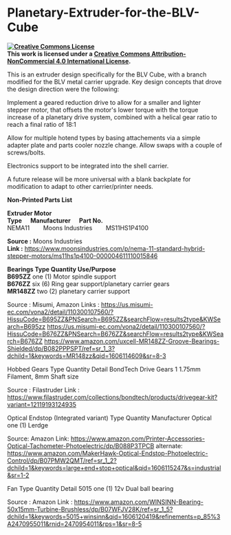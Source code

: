 # Planetary-Extruder-for-the-BLV-Cube

<B><a rel="license" href="http://creativecommons.org/licenses/by-nc/4.0/"><img alt="Creative Commons License" style="border-width:0" src="https://i.creativecommons.org/l/by-nc/4.0/88x31.png" /></a><br />This work is licensed under a <a rel="license" href="http://creativecommons.org/licenses/by-nc/4.0/">Creative Commons Attribution-NonCommercial 4.0 International License</a>.</B>


This is an extruder design specifically for the BLV Cube, with a branch modified for the BLV metal carrier upgrade.  Key design concepts that drove the design direction were the following:

Implement a geared reduction drive to allow for a smaller and lighter stepper motor, that offsets the motor's lower torque with the torque increase of a planetary drive system, combined with a helical gear ratio to reach a final ratio of 18:1

Allow for multiple hotend types by basing attachements via a simple adapter plate and parts cooler nozzle change.  Allow swaps with a couple of screws/bolts.

Electronics support to be integrated into the shell carrier.

A future release will be more universal with a blank backplate for modification to adapt to other carrier/printer needs.


<B>Non-Printed Parts List</B>

<B>Extruder Motor</B><BR>
<B>Type&nbsp;&nbsp;&nbsp;&nbsp;&nbsp;&nbsp;Manufacturer&nbsp;&nbsp;&nbsp;&nbsp;&nbsp;&nbsp;Part No.</B>          
NEMA11&nbsp;&nbsp;&nbsp;&nbsp;&nbsp;&nbsp;&nbsp;&nbsp;Moons Industries&nbsp;&nbsp;&nbsp;&nbsp;&nbsp;&nbsp;&nbsp;&nbsp;MS11HS1P4100   

<B>Source :</B>     Moons Industries<BR>
<B>Link :</B>       https://www.moonsindustries.com/p/nema-11-standard-hybrid-stepper-motors/ms11hs1p4100-000004611110015846


<B>Bearings
Type         Quantity            Use/Purpose</B>                   
<B>B695ZZ</B>       one (1)             Motor spindle support<BR>
<B>B676ZZ</B>       six (6)             Ring gear support/planetary carrier gears<BR>
<B>MR148ZZ</B>      two (2)             planetary carrier support<BR>

Source :     Misumi, Amazon
Links :      https://us.misumi-ec.com/vona2/detail/110300107560/?HissuCode=B695ZZ&PNSearch=B695ZZ&searchFlow=results2type&KWSearch=B695zz
             https://us.misumi-ec.com/vona2/detail/110300107560/?HissuCode=B676ZZ&PNSearch=B676ZZ&searchFlow=results2type&KWSearch=B676ZZ
             https://www.amazon.com/uxcell-MR148ZZ-Groove-Bearings-Shielded/dp/B082PPPSPT/ref=sr_1_3?dchild=1&keywords=MR148zz&qid=1606114609&sr=8-3

Hobbed Gears
Type                     Quantity            Detail
BondTech Drive Gears     1                   1.75mm Filament, 8mm Shaft size

Source :     Filastruder
Link :       https://www.filastruder.com/collections/bondtech/products/drivegear-kit?variant=12119193124935


Optical Endstop (Integrated variant)
Type         Quantity      Manufacturer
Optical      one (1)       Lerdge

Source:      Amazon
Link:        https://www.amazon.com/Printer-Accessories-Optical-Tachometer-Photoelectric/dp/B088P3TPCB
alternate:   https://www.amazon.com/MakerHawk-Optical-Endstop-Photoelectric-Control/dp/B07PMW2QMT/ref=sr_1_2?dchild=1&keywords=large+end+stop+optical&qid=1606115247&s=industrial&sr=1-2

Fan
Type         Quantity   Detail
5015         one (1)    12v Dual ball bearing

Source :     Amazon
Link :       https://www.amazon.com/WINSINN-Bearing-50x15mm-Turbine-Brushless/dp/B07WFJV28K/ref=sr_1_5?dchild=1&keywords=5015+winsinn&qid=1606120419&refinements=p_85%3A2470955011&rnid=2470954011&rps=1&sr=8-5

